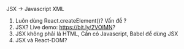 JSX -> Javascript XML

1. Luôn dùng React.createElement()? Vấn đề ?
2. JSX? Live demo: https://bit.ly/2VOIMN?
3. JSX không phải là HTML, Cần có Javascript, Babel để dùng JSX
4. JSX và React-DOM?